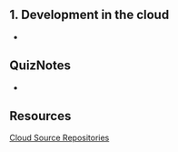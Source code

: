 ## 1. Development in the cloud

* 

## QuizNotes

* 

## Resources

[Cloud Source Repositories](https://cloud.google.com/source-repositories/)
